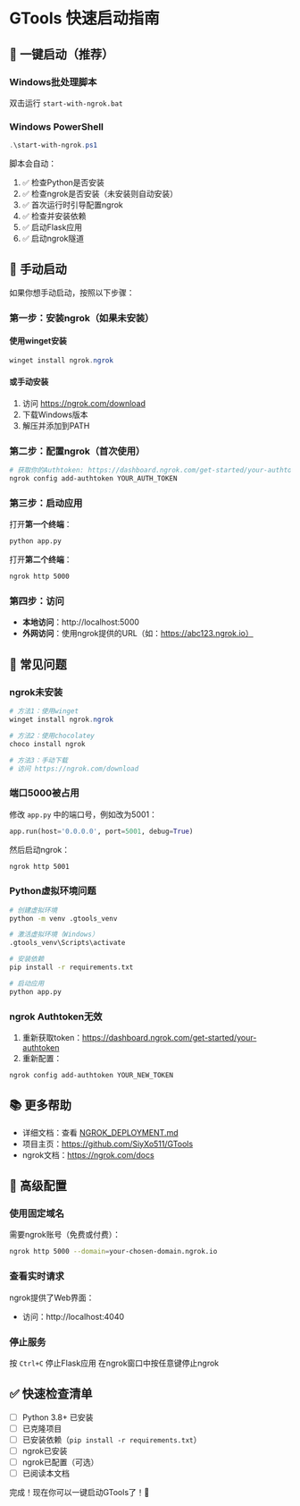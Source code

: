 # GTools 快速启动指南

## 🚀 一键启动（推荐）

### Windows批处理脚本
双击运行 `start-with-ngrok.bat`

### Windows PowerShell
```powershell
.\start-with-ngrok.ps1
```

脚本会自动：
1. ✅ 检查Python是否安装
2. ✅ 检查ngrok是否安装（未安装则自动安装）
3. ✅ 首次运行时引导配置ngrok
4. ✅ 检查并安装依赖
5. ✅ 启动Flask应用
6. ✅ 启动ngrok隧道

## 📝 手动启动

如果你想手动启动，按照以下步骤：

### 第一步：安装ngrok（如果未安装）

#### 使用winget安装
```powershell
winget install ngrok.ngrok
```

#### 或手动安装
1. 访问 https://ngrok.com/download
2. 下载Windows版本
3. 解压并添加到PATH

### 第二步：配置ngrok（首次使用）

```powershell
# 获取你的Authtoken: https://dashboard.ngrok.com/get-started/your-authtoken
ngrok config add-authtoken YOUR_AUTH_TOKEN
```

### 第三步：启动应用

打开**第一个终端**：
```bash
python app.py
```

打开**第二个终端**：
```bash
ngrok http 5000
```

### 第四步：访问

- **本地访问**：http://localhost:5000
- **外网访问**：使用ngrok提供的URL（如：https://abc123.ngrok.io）

## 🐛 常见问题

### ngrok未安装
```powershell
# 方法1：使用winget
winget install ngrok.ngrok

# 方法2：使用chocolatey
choco install ngrok

# 方法3：手动下载
# 访问 https://ngrok.com/download
```

### 端口5000被占用
修改 `app.py` 中的端口号，例如改为5001：
```python
app.run(host='0.0.0.0', port=5001, debug=True)
```

然后启动ngrok：
```bash
ngrok http 5001
```

### Python虚拟环境问题
```bash
# 创建虚拟环境
python -m venv .gtools_venv

# 激活虚拟环境（Windows）
.gtools_venv\Scripts\activate

# 安装依赖
pip install -r requirements.txt

# 启动应用
python app.py
```

### ngrok Authtoken无效
1. 重新获取token：https://dashboard.ngrok.com/get-started/your-authtoken
2. 重新配置：
```bash
ngrok config add-authtoken YOUR_NEW_TOKEN
```

## 📚 更多帮助

- 详细文档：查看 [NGROK_DEPLOYMENT.md](NGROK_DEPLOYMENT.md)
- 项目主页：https://github.com/SiyXo511/GTools
- ngrok文档：https://ngrok.com/docs

## 🔧 高级配置

### 使用固定域名
需要ngrok账号（免费或付费）：
```bash
ngrok http 5000 --domain=your-chosen-domain.ngrok.io
```

### 查看实时请求
ngrok提供了Web界面：
- 访问：http://localhost:4040

### 停止服务
按 `Ctrl+C` 停止Flask应用
在ngrok窗口中按任意键停止ngrok

## ✅ 快速检查清单

- [ ] Python 3.8+ 已安装
- [ ] 已克隆项目
- [ ] 已安装依赖（`pip install -r requirements.txt`）
- [ ] ngrok已安装
- [ ] ngrok已配置（可选）
- [ ] 已阅读本文档

完成！现在你可以一键启动GTools了！🎉
